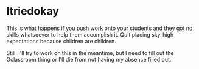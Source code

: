 # Itriedokay
This is what happens if you push work onto your students and they got no skills whatsoever to help them accomplish it. Quit placing sky-high expectations because children are children.

Still, I'll try to work on this in the meantime, but I need to fill out the Gclassroom thing or I'll die from not having my absence filled out.
